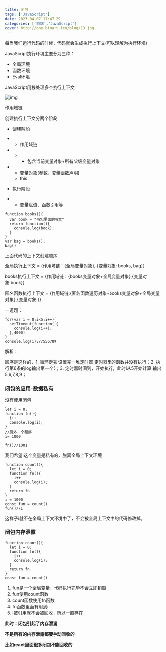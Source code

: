 ```yaml
---
title: 闭包
tags: ['JavaScript']
date: 2023-04-07 17:47:29
categories: ['前端','JavaScript']
cover: http://qny.bioart.icu/blog/13.jpg
---
```


每当我们运行代码的时候，代码就会生成执行上下文(可以理解为执行环境)

JavaScript执行环境主要分为三种：

- 全局环境
- 函数环境
- Eval环境

JavaScript用栈处理多个执行上下文

![img](http://qny.bioart.icu/blog/16.png)

作用域链

创建执行上下文分两个阶段

- 创建阶段

- - 作用域链

- - - 包含当前变量对象+所有父级变量对象

- - 变量对象(参数、变量函数声明)
  - this

- 执行阶段

- - 变量赋值、函数引用等

```
function books(){
  var book = "书包里面的书本"
  return function(){
    console.log(book);
  }
}
var bag = books();
bag()
```

上面代码的上下文创建顺序

全局执行上下文 = {作用域链：{全局变量对象}, {变量对象: books, bag}}

books执行上下文 = {作用域链：{books变量对象+全局变量对象},{变量对象:book}}

匿名函数执行上下文 = {作用域链:{匿名函数遍历对象+books变量对象+全局变量对象},{变量对象:}}

一道题：

```
for(var i = 0;i<5;i++){
  setTimeout(function(){
    console.log(i++);
  },4000)
}
console.log(i);//556789
```

解析：

顺序是这样的，1. 循环走完 设置完一堆定时器 定时器里的函数并没有执行；2. 执行第6条的log输出第一个5；3. 定时器时间到，开始执行，此时i从5开始计算 输出 5,6,7,8,9；

### 闭包的应用-数据私有

没有使用闭包

```
let i = 0;
function fn(){
  i++
  console.log(i);
}
//另外一个程序
i= 1000

fn()//1001
```

我们希望i这个变量是私有的，脱离全局上下文环境

```
function count(){
  let i = 0;
  function fn(){
    i++
    console.log(i);
  }
  return fn
}
i = 1000
const fun = count()
fun()//1
```

这样子i就不在全局上下文环境中了，不会被全局上下文中的代码修改掉。

### 闭包内存泄露

```
function count(){
  let i = 0;
  function fn(){
    i++
    console.log(i);
  }
  return fn
}
const fun = count()
```

1. fun是一个全局变量，代码执行完毕不会立即销毁
2. fun使用count函数
3. count函数使用fn函数
4. fn函数里面有用到i
5. i被引用就不会被回收，所以一直存在

**此时：闭包引起了内存泄漏**

**不是所有的内存泄露都要手动回收的**

**比如react里面很多闭包不能回收的**